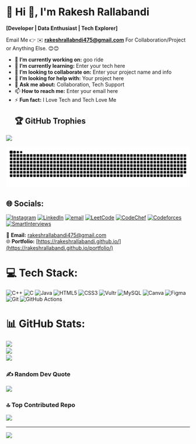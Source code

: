 
# 💫 Hi 👋, I'm Rakesh Rallabandi
**[Developer | Data Enthusiast | Tech Explorer]**

Email Me 👉 ✉️ **rakeshrallabndi475@gmail.com** For Collaboration/Project or Anything Else. 😊😊

- 🔭 **I’m currently working on:** goo ride
- 🌱 **I’m currently learning:** Enter your tech here
- 👯 **I’m looking to collaborate on:** Enter your project name and info
- 🤔 **I’m looking for help with:** Your project here
- 💬 **Ask me about:** Collaboration, Tech Support
- 📫 **How to reach me:** Enter your email here
- ⚡ **Fun fact:** I Love Tech and Tech Love Me
  ## 🏆 GitHub Trophies
![](https://github-profile-trophy.vercel.app/?username=Rakeshrallabandi&theme=radical&no-frame=false&no-bg=true&margin-w=4)
<p align="center">
  <img src="https://github.com/Platane/snk/raw/output/github-contribution-grid-snake.svg" alt="Snake animation" />
</p>





## 🌐 Socials:
[![Instagram](https://img.shields.io/badge/Instagram-%23E4405F.svg?logo=Instagram&logoColor=white)](https://instagram.com/rakeshrallabandi475) [![LinkedIn](https://img.shields.io/badge/LinkedIn-%230077B5.svg?logo=linkedin&logoColor=white)](http://www.linkedin.com/in/rakesh-rallabandi-232ab3295) [![email](https://img.shields.io/badge/Email-D14836?logo=gmail&logoColor=white)](mailto:rakeshrallabandi475@gmail.com) [![LeetCode](https://img.shields.io/badge/LeetCode-%23FFA116.svg?style=for-the-badge&logo=leetcode&logoColor=white)](https://leetcode.com/u/Rakesh2525/) [![CodeChef](https://img.shields.io/badge/CodeChef-Profile-0055FF?style=for-the-badge&logo=codechef&logoColor=white)](https://www.codechef.com/users/rakeshrallaban) [![Codeforces](https://img.shields.io/badge/Codeforces-Profile-1F8ACB?style=for-the-badge&logo=codeforces&logoColor=white)](https://codeforces.com/profile/Rakesh2525) [![SmartInterviews](https://img.shields.io/badge/SmartInterviews-Profile-green?style=for-the-badge&logo=appveyor&logoColor=white)](https://smartinterviews.in/profile/rakesh2525)



📧 **Email:** rakeshrallabandi475@gmail.com  
🌐 **Portfolio:** [https://rakeshrallabandi.github.io/](https://rakeshrallabandi.github.io/portfolio/)


# 💻 Tech Stack:
![C++](https://img.shields.io/badge/c++-%2300599C.svg?style=for-the-badge&logo=c%2B%2B&logoColor=white) ![C](https://img.shields.io/badge/c-%2300599C.svg?style=for-the-badge&logo=c&logoColor=white) ![Java](https://img.shields.io/badge/java-%23ED8B00.svg?style=for-the-badge&logo=openjdk&logoColor=white) ![HTML5](https://img.shields.io/badge/html5-%23E34F26.svg?style=for-the-badge&logo=html5&logoColor=white) ![CSS3](https://img.shields.io/badge/css3-%231572B6.svg?style=for-the-badge&logo=css3&logoColor=white) ![Vultr](https://img.shields.io/badge/Vultr-007BFC.svg?style=for-the-badge&logo=vultr) ![MySQL](https://img.shields.io/badge/mysql-4479A1.svg?style=for-the-badge&logo=mysql&logoColor=white) ![Canva](https://img.shields.io/badge/Canva-%2300C4CC.svg?style=for-the-badge&logo=Canva&logoColor=white) ![Figma](https://img.shields.io/badge/figma-%23F24E1E.svg?style=for-the-badge&logo=figma&logoColor=white) ![Git](https://img.shields.io/badge/git-%23F05033.svg?style=for-the-badge&logo=git&logoColor=white) ![GitHub Actions](https://img.shields.io/badge/github%20actions-%232671E5.svg?style=for-the-badge&logo=githubactions&logoColor=white)
# 📊 GitHub Stats:
![](https://github-readme-stats.vercel.app/api?username=Rakeshrallabandi&theme=dark&hide_border=false&include_all_commits=true&count_private=true)<br/>
![](https://nirzak-streak-stats.vercel.app/?user=Rakeshrallabandi&theme=dark&hide_border=false)<br/>
![](https://github-readme-stats.vercel.app/api/top-langs/?username=Rakeshrallabandi&theme=dark&hide_border=false&include_all_commits=true&count_private=true&layout=compact)



### ✍️ Random Dev Quote
![](https://quotes-github-readme.vercel.app/api?type=horizontal&theme=radical)

### 🔝 Top Contributed Repo
![](https://github-contributor-stats.vercel.app/api?username=Rakeshrallabandi&limit=5&theme=dark&combine_all_yearly_contributions=true)

---
[![](https://visitcount.itsvg.in/api?id=Rakeshrallabandi&icon=0&color=0)](https://visitcount.itsvg.in)

<!-- Proudly created with GPRM ( https://gprm.itsvg.in ) -->
